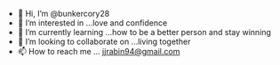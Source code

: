 - 👋 Hi, I’m @bunkercory28
- 👀 I’m interested in ...love and confidence 
- 🌱 I’m currently learning ...how to be a better person and stay winning 
- 💞️ I’m looking to collaborate on ...living together 
- 📫 How to reach me ... jjrabin94@gmail.com

<!---
bunkercory28/bunkercory28 is a ✨ special ✨ repository because its `README.md` (this file) appears on your GitHub profile.
You can click the Preview link to take a look at your changes.
--->

